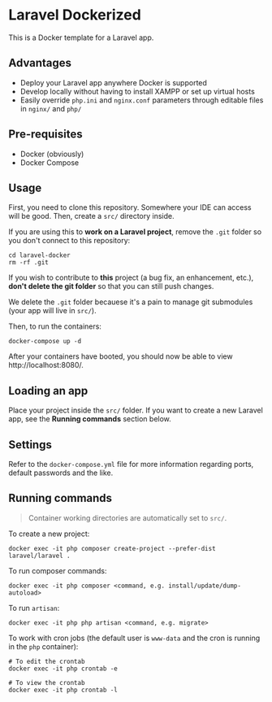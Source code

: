 # Laravel Dockerized

This is a Docker template for a Laravel app.

## Advantages

* Deploy your Laravel app anywhere Docker is supported
* Develop locally without having to install XAMPP or set up virtual hosts
* Easily override `php.ini` and `nginx.conf` parameters through editable files in `nginx/` and `php/`

## Pre-requisites

* Docker (obviously)
* Docker Compose

## Usage

First, you need to clone this repository. Somewhere your IDE can access will be good. Then, create a `src/` directory inside.

If you are using this to **work on a Laravel project**, remove the `.git` folder so you don't connect to this repository:

```
cd laravel-docker
rm -rf .git
```

If you wish to contribute to **this** project (a bug fix, an enhancement, etc.), **don't delete the git folder** so that you can still push changes.

We delete the `.git` folder becauese it's a pain to manage git submodules (your app will live in `src/`).

Then, to run the containers:

```
docker-compose up -d
```

After your containers have booted, you should now be able to view http://localhost:8080/.

## Loading an app

Place your project inside the `src/` folder. If you want to create a new Laravel app, see the **Running commands** section below.

## Settings

Refer to the `docker-compose.yml` file for more information regarding ports, default passwords and the like.

## Running commands

> Container working directories are automatically set to `src/`.

To create a new project:

```
docker exec -it php composer create-project --prefer-dist laravel/laravel .
```

To run composer commands:

```
docker exec -it php composer <command, e.g. install/update/dump-autoload>
```

To run `artisan`:

```
docker exec -it php php artisan <command, e.g. migrate>
```

To work with cron jobs (the default user is `www-data` and the cron is running in the `php` container):

```
# To edit the crontab
docker exec -it php crontab -e

# To view the crontab
docker exec -it php crontab -l
```
